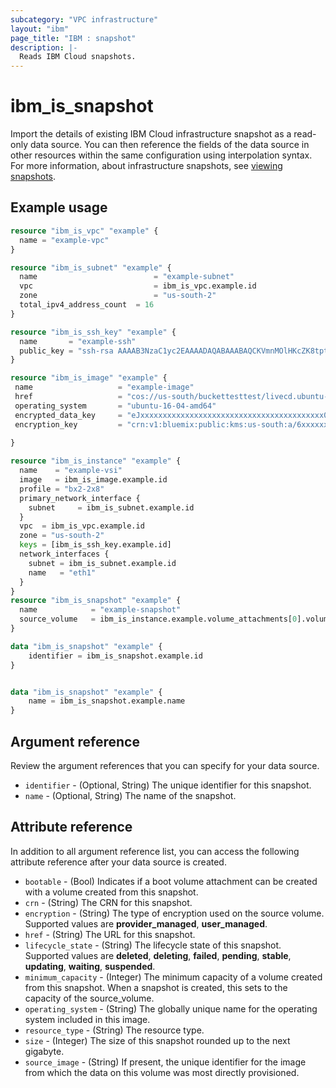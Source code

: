```yaml
---
subcategory: "VPC infrastructure"
layout: "ibm"
page_title: "IBM : snapshot"
description: |-
  Reads IBM Cloud snapshots.
---
```

# ibm_is_snapshot

Import the details of existing IBM Cloud infrastructure snapshot as a read-only data source. You can then reference the fields of the data source in other resources within the same configuration using interpolation syntax. For more information, about infrastructure snapshots, see [viewing snapshots](https://cloud.ibm.com/docs/vpc?topic=vpc-snapshots-vpc-view).


## Example usage

```terraform
resource "ibm_is_vpc" "example" {
  name = "example-vpc"
}

resource "ibm_is_subnet" "example" {
  name            			    = "example-subnet"
  vpc             			    = ibm_is_vpc.example.id
  zone            			    = "us-south-2"
  total_ipv4_address_count 	= 16
}

resource "ibm_is_ssh_key" "example" {
  name       = "example-ssh"
  public_key = "ssh-rsa AAAAB3NzaC1yc2EAAAADAQABAAABAQCKVmnMOlHKcZK8tpt3MP1lqOLAcqcJzhsvJcjscgVERRN7/9484SOBJ3HSKxxNG5JN8owAjy5f9yYwcUg+JaUVuytn5Pv3aeYROHGGg+5G346xaq3DAwX6Y5ykr2fvjObgncQBnuU5KHWCECO/4h8uWuwh/kfniXPVjFToc+gnkqA+3RKpAecZhFXwfalQ9mMuYGFxn+fwn8cYEApsJbsEmb0iJwPiZ5hjFC8wREuiTlhPHDgkBLOiycd20op2nXzDbHfCHInquEe/gYxEitALONxm0swBOwJZwlTDOB7C6y2dzlrtxr1L59m7pCkWI4EtTRLvleehBoj3u7jB4usR"
}

resource "ibm_is_image" "example" {
 name                   = "example-image"
 href                   = "cos://us-south/buckettesttest/livecd.ubuntu-cpc.azure.vhd"
 operating_system       = "ubuntu-16-04-amd64"
 encrypted_data_key     = "eJxxxxxxxxxxxxxxxxxxxxxxxxxxxxxxxxxxxxxxxxx0="
 encryption_key         = "crn:v1:bluemix:public:kms:us-south:a/6xxxxxxxxxxxxxxx:xxxxxxx-xxxx-xxxx-xxxxxxx:key:dxxxxxx-fxxx-4xxx-9xxx-7xxxxxxxx"
   
}

resource "ibm_is_instance" "example" {
  name    = "example-vsi"
  image   = ibm_is_image.example.id
  profile = "bx2-2x8"
  primary_network_interface {
    subnet     = ibm_is_subnet.example.id
  }
  vpc  = ibm_is_vpc.example.id
  zone = "us-south-2"
  keys = [ibm_is_ssh_key.example.id]
  network_interfaces {
    subnet = ibm_is_subnet.example.id
    name   = "eth1"
  }
}
resource "ibm_is_snapshot" "example" {
  name            = "example-snapshot"
  source_volume   = ibm_is_instance.example.volume_attachments[0].volume_id
}

data "ibm_is_snapshot" "example" {
    identifier = ibm_is_snapshot.example.id
}

```

```terraform

data "ibm_is_snapshot" "example" {
    name = ibm_is_snapshot.example.name
}

```


## Argument reference
Review the argument references that you can specify for your data source. 

- `identifier` - (Optional, String) The unique identifier for this snapshot.
- `name` - (Optional, String) The name of the snapshot.

## Attribute reference
In addition to all argument reference list, you can access the following attribute reference after your data source is created.

- `bootable` - (Bool) Indicates if a boot volume attachment can be created with a volume created from this snapshot.
- `crn` - (String) The CRN for this snapshot.
- `encryption` - (String) The type of encryption used on the source volume. Supported values are **provider_managed**, **user_managed**.
- `href` - (String) The URL for this snapshot.
- `lifecycle_state` - (String) The lifecycle state of this snapshot. Supported values are **deleted**, **deleting**, **failed**, **pending**, **stable**, **updating**, **waiting**, **suspended**.
- `minimum_capacity` - (Integer) The minimum capacity of a volume created from this snapshot. When a snapshot is created, this sets to the capacity of the source_volume.
- `operating_system` - (String) The globally unique name for the operating system included in this image.
- `resource_type` - (String) The resource type.
- `size` - (Integer) The size of this snapshot rounded up to the next gigabyte.
- `source_image` - (String) If present, the unique identifier for the image from which the data on this volume was most directly provisioned.
